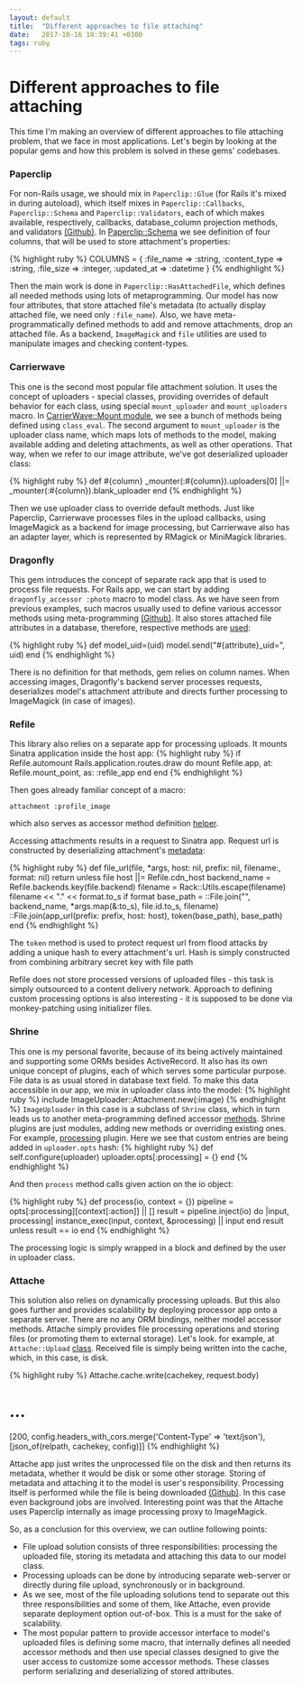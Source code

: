 ```yaml
---
layout: default
title:  "Different approaches to file attaching"
date:   2017-10-16 18:39:41 +0300
tags: ruby
---
```


# Different approaches to file attaching

This time I'm making an overview of different approaches to file attaching problem, that we face in most applications. Let's begin by looking at the popular gems and how this problem is solved in these gems' codebases.

### Paperclip

For non-Rails usage, we should mix in `Paperclip::Glue` (for Rails it's mixed in during autoload), which itself mixes in `Paperclip::Callbacks`, `Paperclip::Schema` and `Paperclip::Validators`, each of which makes available, respectively, callbacks, database_column projection methods, and validators [(Github)](https://github.com/thoughtbot/paperclip/blob/8f7f29fc109c0f1c9189ca64e7d412e8f96c761d/lib/paperclip/glue.rb).
In [Paperclip::Schema](https://github.com/thoughtbot/paperclip/blob/8f7f29fc109c0f1c9189ca64e7d412e8f96c761d/lib/paperclip/schema.rb)
we see definition of four columns, that will be used to store attachment's properties:

{% highlight ruby %}
COLUMNS = { :file_name    => :string,
            :content_type => :string,
            :file_size    => :integer,
            :updated_at   => :datetime }
{% endhighlight %}

Then the main work is done in `Paperclip::HasAttachedFile`, which defines all needed methods using lots of metaprogramming.
Our model has now four attributes, that store attached file's metadata (to actually display attached file, we need only `:file_name`). Also, we have meta-programmatically defined methods to add and remove attachments, drop an attached file.
As a backend, `ImageMagick` and `file` utilities are used to manipulate images and checking content-types.

### Carrierwave

This one is the second most popular file attachment solution. It uses the concept of uploaders - special classes, providing overrides of default behavior for each class, using special `mount_uploader` and `mount_uploaders` macro.
In [CarrierWave::Mount module](https://github.com/carrierwaveuploader/carrierwave/blob/16c0eb5a7869d49930e165bc6a519033f067e9c6/lib/carrierwave/mount.rb), we see a bunch of methods being defined using `class_eval`.
The second argument to `mount_uploader` is the uploader class name, which maps lots of methods to the model, making available adding and deleting attachments, as well as other operations.
That way, when we refer to our image attribute, we've got deserialized uploader class:

{% highlight ruby %}
def #{column}
  _mounter(:#{column}).uploaders[0] ||= _mounter(:#{column}).blank_uploader
end
{% endhighlight %}

Then we use uploader class to override default methods.
Just like Paperclip, Carrierwave processes files in the upload callbacks, using ImageMagick as a backend for image processing, but Carrierwave also has an adapter layer, which is represented by RMagick or MiniMagick libraries.

### Dragonfly

This gem introduces the concept of separate rack app that is used to process file requests.
For Rails app, we can start by adding `dragonfly_accessor :photo` macro to model class. As we have seen from previous examples, such macros usually used to define various accessor methods using meta-programming
[(Github)](https://github.com/markevans/dragonfly/blob/b8af810e647fc21e43ccc42b69beb6c9baa40abe/lib/dragonfly/model/class_methods.rb#L25).
It also stores attached file attributes in a database, therefore, respective methods are [used](https://github.com/markevans/dragonfly/blob/b8af810e647fc21e43ccc42b69beb6c9baa40abe/lib/dragonfly/model/attachment.rb#L206):

{% highlight ruby %}
def model_uid=(uid)
  model.send("#{attribute}_uid=", uid)
end
{% endhighlight %}

There is no definition for that methods, gem relies on column names. When accessing images, Dragonfly's backend server processes requests, deserializes model's attachment attribute and directs further processing to ImageMagick (in case of images).

### Refile

This library also relies on a separate app for processing uploads. It mounts Sinatra application inside the host app:
{% highlight ruby %}
if Refile.automount
  Rails.application.routes.draw do
    mount Refile.app, at: Refile.mount_point, as: :refile_app
  end
end
{% endhighlight %}

Then goes already familiar concept of a macro:

`attachment :profile_image`

which also serves as accessor method definition [helper](https://github.com/refile/refile/blob/master/lib/refile/attachment.rb#L39).

Accessing attachments results in a request to Sinatra app. Request url is constructed by deserializing attachment's [metadata](https://github.com/refile/refile/blob/36646017d183239b898b21dbd443f2ed6799d088/lib/refile.rb#L309):

{% highlight ruby %}
def file_url(file, *args, host: nil, prefix: nil, filename:, format: nil)
  return unless file
  host ||= Refile.cdn_host
  backend_name = Refile.backends.key(file.backend)
  filename = Rack::Utils.escape(filename)
  filename << "." << format.to_s if format
  base_path = ::File.join("", backend_name, *args.map(&:to_s), file.id.to_s, filename)
  ::File.join(app_url(prefix: prefix, host: host), token(base_path), base_path)
end
{% endhighlight %}

The `token` method is used to protect request url from flood attacks by adding a unique hash to every attachment's url. Hash is simply constructed from combining arbitrary secret key with file path

Refile does not store processed versions of uploaded files - this task is simply outsourced to a content delivery network.
Approach to defining custom processing options is also interesting - it is supposed to be done via monkey-patching using initializer files.

### Shrine

This one is my personal favorite, because of its being actively maintained and supporting some ORMs besides ActiveRecord. It also has its own unique concept of plugins, each of which serves some particular purpose.
File data is as usual stored in database text field. To make this data accessible in our app, we mix in uploader class into the model:
{% highlight ruby %}
include ImageUploader::Attachment.new(:image)
{% endhighlight %}
`ImageUploader` in this case is a subclass of `Shrine` class, which in turn leads us to another meta-programming defined accessor [methods](https://github.com/janko-m/shrine/blob/master/lib/shrine.rb#L390).
Shrine plugins are just modules, adding new methods or overriding existing ones. For example, [processing](https://github.com/janko-m/shrine/blob/master/lib/shrine/plugins/processing.rb) plugin.
Here we see that custom entries are being added in `uploader.opts` hash:
{% highlight ruby %}
def self.configure(uploader)
  uploader.opts[:processing] = {}
end
{% endhighlight %}

And then `process` method calls given action on the io object:

{% highlight ruby %}
def process(io, context = {})
  pipeline = opts[:processing][context[:action]] || []
  result = pipeline.inject(io) do |input, processing|
    instance_exec(input, context, &processing) || input
  end
  result unless result == io
end
{% endhighlight %}

The processing logic is simply wrapped in a block and defined by the user in uploader class.

### Attache

This solution also relies on dynamically processing uploads. But this also goes further and provides scalability by deploying processor app onto a separate server.
There are no any ORM bindings, neither model accessor methods. Attache simply provides file processing operations and storing files (or promoting them to external storage). Let's look. for example, at `Attache::Upload` [class](https://github.com/choonkeat/attache/blob/master/lib/attache/upload.rb).
Received file is simply being written into the cache, which, in this case, is disk.

{% highlight ruby %}
Attache.cache.write(cachekey, request.body)
# ...
[200, config.headers_with_cors.merge('Content-Type' => 'text/json'), [json_of(relpath, cachekey, config)]]
{% endhighlight %}

Attache app just writes the unprocessed file on the disk and then returns its metadata, whether it would be disk or some other storage. Storing of metadata and attaching it to the model
is user's responsibility.
Processing itself is performed while the file is being downloaded [(Github)](https://github.com/choonkeat/attache/blob/master/lib/attache/download.rb).
In this case even background jobs are involved. Interesting point was that the Attache uses Paperclip internally as image processing proxy to ImageMagick.

So, as a conclusion for this overview, we can outline following points:
* File upload solution consists of three responsibilities: processing the uploaded file, storing its metadata and attaching this data to our model class.
* Processing uploads can be done by introducing separate web-server or directly during file upload, synchronously or in background.
* As we see, most of the file uploading solutions tend to separate out this three responsibilities and some of them, like Attache, even provide separate deployment option out-of-box. This is a must for the sake of scalability.
* The most popular pattern to provide accessor interface to model's uploaded files is defining some macro, that internally defines all needed accessor methods and then use special classes designed to give the user access to customize some accessor methods. These classes perform serializing and deserializing of stored attributes.
